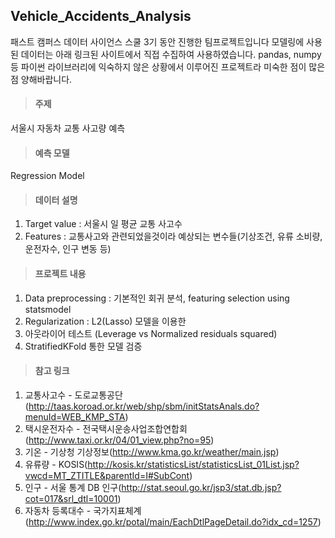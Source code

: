 ## Vehicle_Accidents_Analysis
패스트 캠퍼스 데이터 사이언스 스쿨 3기 동안 진행한 팀프로젝트입니다
모델링에 사용된 데이터는 아래 링크된 사이트에서 직접 수집하여 사용하였습니다.
pandas, numpy등 파이썬 라이브러리에 익숙하지 않은 상황에서 이루어진 프로젝트라 미숙한 점이 많은점 양해바랍니다.

> #### 주제  
  서울시 자동차 교통 사고량 예측


> #### 예측 모델 
  Regression Model


> #### 데이터 설명
1. Target value : 서울시 일 평균 교통 사고수
1. Features : 교통사고와 관련되었을것이라 예상되는 변수들(기상조건, 유류 소비량, 운전자수, 인구 변동 등)


> #### 프로젝트 내용
1. Data preprocessing : 기본적인 회귀 분석, featuring selection using statsmodel
1. Regularization : L2(Lasso) 모델을 이용한 
1. 아웃라이어 테스트 (Leverage vs Normalized residuals squared)
1. StratifiedKFold 통한 모델 검증 


> #### 참고 링크
1. 교통사고수 - 도로교통공단(http://taas.koroad.or.kr/web/shp/sbm/initStatsAnals.do?menuId=WEB_KMP_STA)
2. 택시운전자수 - 전국택시운송사업조합연합회(http://www.taxi.or.kr/04/01_view.php?no=95)
3. 기온 - 기상청 기상정보(http://www.kma.go.kr/weather/main.jsp)
4. 유류량 - KOSIS(http://kosis.kr/statisticsList/statisticsList_01List.jsp?vwcd=MT_ZTITLE&parentId=I#SubCont)
5. 인구 - 서울 통계 DB 인구(http://stat.seoul.go.kr/jsp3/stat.db.jsp?cot=017&srl_dtl=10001)
6. 자동차 등록대수 - 국가지표체계(http://www.index.go.kr/potal/main/EachDtlPageDetail.do?idx_cd=1257)
